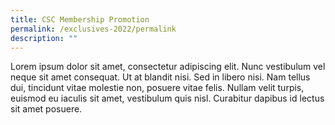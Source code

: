 ```yaml
---
title: CSC Membership Promotion
permalink: /exclusives-2022/permalink
description: ""
---
```

Lorem ipsum dolor sit amet, consectetur adipiscing elit. Nunc vestibulum vel neque sit amet consequat. Ut at blandit nisi. Sed in libero nisi. Nam tellus dui, tincidunt vitae molestie non, posuere vitae felis. Nullam velit turpis, euismod eu iaculis sit amet, vestibulum quis nisl. Curabitur dapibus id lectus sit amet posuere.